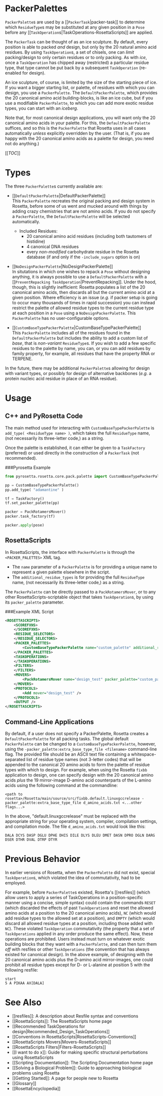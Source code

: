 # PackerPalettes

`PackerPalette`s are used by a [[`PackerTask`|packer-task]] to determine which `ResidueType`s may be substituted at any given position in a `Pose` before any [[`TaskOperation`s|TaskOperations-RosettaScripts]] are applied.

The `PackerTask` can be thought of as an ice sculpture. By default, every position is able to packed _and_ design, but only by the 20 natural amino acid residues. By using `TaskOperation`s, a set of chisels, one can _limit_ packing/design to only certain residues or to only packing. As with _ice_, once a `TaskOperation` has chipped away (restricted) a particular residue type, that type cannot be put back by a subsequent `TaskOperation` (re-enabled for design).

An ice sculpture, of course, is limited by the size of the starting piece of ice. If you want a bigger starting list, or palette, of residues with which you can design, you use a `PackerPalette`. The `DefaultPackerPalette`, which provides the 20 canonical amino acid building-blocks, is like an ice cube, but if you use a modifiable `PackerPalette`, to which you can add more exotic residue types, you can start with an _iceberg_.

Note that, for most canonical design applications, you will want only the 20 canonical amino acids in your palette.  For this, the `DefaultPackerPalette` suffices, and so this is the `PackerPalette` that Rosetta uses in all cases automatically _unless_ explicitly overridden by the user.  (That is, if you are happy with the 20 canonical amino acids as a palette for design, you need not do anything.)

[[_TOC_]]

Types
=====

The three `PackerPalette`s currently available are:

* [[`DefaultPackerPalette`|DefaultPackerPalette]]<br />
  This `PackerPalette` recreates the original packing and design system in Rosetta, before some of us went and mucked around with things by adding crazy chemistries that are not amino acids. If you do not specify a `PackerPalette`, the `DefaultPackerPalette` will be selected automatically.
  * Included Residues:
    * 20 canonical amino acid residues (including both tautomers of histidine)
    * 4 canonical DNA residues
    * every _non-modified_ carbohydrate residue in the Rosetta database (if and only if the `-include_sugars` option is on)

* [[`NoDesignPackerPalette`|NoDesignPackerPalette]]<br/>
  In situtations in which one wishes to repack a `Pose` without designing anything, it is always possible to use a `DefaultPackerPalette` with a [[`PreventRepacking TaskOperation`|PreventRepacking]].  Under the hood, though, this is slightly inefficient: Rosetta populates a list of the 20 canonical amino acids, then discards all but the current amino acid at a given position.  Where efficiency is an issue (_e.g._ if packer setup is going to occur many thousands of times in rapid succession) you can instead restrict the palette of allowed residue types to the current residue type at each position in a `Pose` using a `NoDesignPackerPalette`.  This `PackerPalette` has no user-configurable options.

* [[`CustomBaseTypePackerPalette`|CustomBaseTypePackerPalette]]<br />
  This `PackerPalette` includes all of the residues found in the `DefaultPackerPalette` but includes the ability to add a custom list of _base_, that is _non-variant_ `ResidueType`s. If you wish to add a few specific residues to the palette by name, you can, or you can add residues by family property, for example, all residues that have the property RNA or TERPENE.

<!--
* [[`CustomVariantTypePackerPalette`|CustomVariantTypePackerPalette]]<br />
  This `PackerPalette` is similar to the `CustomBaseTypePackerPalette`, except that it allows for design of `VariantType` residues, including such things as modified sugars or post-translationally modified (PTM) amino acid residues.
-->

In the future, there may be additional `PackerPalette`s allowing for design with variant types, or possibly for design of alternative backbones (_e.g._ a protein nucleic acid residue in place of an RNA residue).

Usage
=====
C++ and PyRosetta Code
----------------------

The main method used for interacting with `CustomBaseTypePackerPalette` is `add_type( <ResidueType name> )`, which takes the full `ResidueType` name, (not necessarily its three-letter code,) as a string.

Once the palette is established, it can either be given to a `TaskFactory` (preferred) or used directly in the construction of a `PackerTask` (not recommended).

###Pyrosetta Example

```python
from pyrosetta.rosetta.core.pack.palette import CustomBaseTypePackerPalette

pp = CustomBaseTypePackerPalette()
pp.add_type( "adamantine" )

tf = TaskFactory()
tf.set_packer_palette(pp)

packer = PackRotamersMover()
packer.task_factory(tf)

packer.apply(pose)
```

RosettaScripts
--------------

In RosettaScripts, the interface with `PackerPalette` is through the `<PACKER_PALETTES>` XML tag.

* The `name` parameter of a `PackerPalette` is for providing a unique name to represent a given palette elsewhere in the script.
* The `additional_residue_types` is for providing the full `ResidueType` name, (not necessarily its three-letter code,) as a string.

The `PackerPalette` can be directly passed to a `PackRotamersMover`, or to any other RosettaScripts-scriptable object that takes `TaskOperation`s, by using its `packer_palette` parameter.

###Example XML Script

```xml
<ROSETTASCRIPTS>
	<SCOREFXNS>
	</SCOREFXNS>
	<RESIDUE_SELECTORS>
	</RESIDUE_SELECTORS>
	<PACKER_PALETTES>
		<CustomBaseTypePackerPalette name="custom_palette" additional_residue_types="adamantine" />
	</PACKER_PALETTES>
	<TASKOPERATIONS>
	</TASKOPERATIONS>
	<FILTERS>
	</FILTERS>
	<MOVERS>
		<PackRotamersMover name="design_test" packer_palette="custom_palette" />
	</MOVERS>
	<PROTOCOLS>
		<Add mover="design_test" />
	</PROTOCOLS>
	<OUTPUT />
</ROSETTASCRIPTS>
```

Command-Line Applications
-------------------------

By default, if a user does not specify a PackerPalette, Rosetta creates a `DefaultPackerPalette` for all packing tasks.  The global default `PackerPalette` can be changed to a `CustomBaseTypePackerPalette`, however, using the `-packer_palette:extra_base_type_file <filename>` command-line flag.  The provided file should be an ASCII text file containing a whitespace-separated list of residue type names (not 3-letter codes) that will be appended to the canonical 20 amino acids to form the palette of residue types with which to design.  For example, when using the Rosetta `fixbb` application to design, one can specify design with the 20 canonical amino acids _plus_ the 19 mirror-image D-amino acid counterparts of the L-amino acids using the following command at the commandline:

```
<path to rosetta>/Rosetta/main/source/src/fixbb.default.linuxgccrelease -packer_palette:extra_base_type_file d_amino_acids.txt <...other flags...>
```

In the above, "default.linuxgccrelease" must be replaced with the appropriate string for your operating system, compiler, compilation settings, and compilation mode.  The file `d_amino_acids.txt` would look like this:

```
DALA DCYS DASP DGLU DPHE DHIS DILE DLYS DLEU DMET DASN DPRO DGLN DARG DSER DTHR DVAL DTRP DTYR
```

Previous Behavior
=================

In earlier versions of Rosetta, when the `PackerPalette` did not exist, special `TaskOperation`s, which violated the idea of commutativity, had to be employed.

For example, before `PackerPalette`s existed, Rosetta's [[resfiles]] (which allow users to apply a series of TaskOperations in a position-specific manner using a concise, simple syntax) could contain the commands `RESET` (which discarded the effects of past `TaskOperation`s and reset the allowed amino acids at a position to the 20 canonical amino acids), `NC` (which would add residue types to the allowed set at a position), and `EMPTY` (which would discard all allowed residue types at a position, including those added with `NC`).  These violated `TaskOperation` commutativity (the property that a set of `TaskOperations` applied in any order produce the same effect).  Now, these operations are prohibited.  Users instead must turn on whatever exotic building blocks that they want with a `PackerPalette`, and can then turn them _off_ with resfiles or other `TaskOperations` (the convention that has always existed for canonical design).  In the above example, of designing with the 20 canonical amino acids plus the D-amino acid mirror-images, one could prohibit all residue types except for D- or L-alanine at position 5 with the following resfile:

```
start
5 A PIKAA AX[DALA]
```

See Also
========

* [[resfiles]]: A description about Resfile syntax and conventions
* [[RosettaScripts]]: The RosettaScripts home page
* [[Recommended TaskOperations for design|Recommended_Design_TaskOperations]]
* [[Conventions in RosettaScripts|RosettaScripts-Conventions]]
* [[RosettaScripts Movers|Movers-RosettaScripts]]
* [[RosettaScripts Filters|Filters-RosettaScripts]]
* [[I want to do x]]: Guide for making specific structural perturbations using RosettaScripts
* [[Scripting Documentation]]: The Scripting Documentation home page
* [[Solving a Biological Problem]]: Guide to approaching biological problems using Rosetta
* [[Getting Started]]: A page for people new to Rosetta
* [[Glossary]]
* [[RosettaEncyclopedia]]
